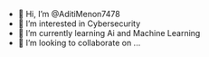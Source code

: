 - 👋 Hi, I’m @AditiMenon7478
- 👀 I’m interested in Cybersecurity
- 🌱 I’m currently learning Ai and           Machine Learning 
- 💞️ I’m looking to collaborate on ...

<!---
AditiMenon7478/AditiMenon7478 is a ✨ special ✨ repository because its `README.md` (this file) appears on your GitHub profile.
You can click the Preview link to take a look at your changes.
--->
